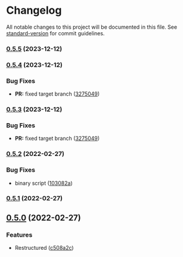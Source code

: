 # Changelog

All notable changes to this project will be documented in this file. See [standard-version](https://github.com/conventional-changelog/standard-version) for commit guidelines.

### [0.5.5](https://github.com/sebric/bitbucket-cli/compare/v0.5.4...v0.5.5) (2023-12-12)

### [0.5.4](https://github.com/sebric/bitbucket-cli/compare/v0.5.2...v0.5.4) (2023-12-12)


### Bug Fixes

* **PR:** fixed target branch ([3275049](https://github.com/sebric/bitbucket-cli/commit/327504949bb8faf272580540288502e7788ed690))

### [0.5.3](https://github.com/sebric/bitbucket-cli/compare/v0.5.2...v0.5.3) (2023-12-12)


### Bug Fixes

* **PR:** fixed target branch ([3275049](https://github.com/sebric/bitbucket-cli/commit/327504949bb8faf272580540288502e7788ed690))

### [0.5.2](https://github.com/sebric/bitbucket-cli/compare/v0.5.1...v0.5.2) (2022-02-27)


### Bug Fixes

* binary script ([103082a](https://github.com/sebric/bitbucket-cli/commit/103082a7fdfd23ba59d9ae504e26af30fa2b3ec1))

### [0.5.1](https://github.com/sebric/bitbucket-cli/compare/v0.5.0...v0.5.1) (2022-02-27)

## [0.5.0](https://github.com/sebric/bitbucket-cli/compare/v0.4.0...v0.5.0) (2022-02-27)


### Features

* Restructured ([c508a2c](https://github.com/sebric/bitbucket-cli/commit/c508a2c44789348de9e08fdcf650aed8a06ce6da))
